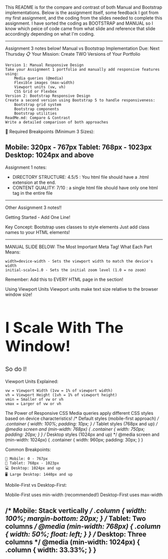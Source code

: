 This README is for the compare and contrast of both Manual and Bootstrap implementations. 
Below is the assignment itself, some feedback I got from my first assignment, and the coding from the slides needed to complete this assignment.
I have sorted the coding as BOOTSTRAP and MANUAL so I know which peice of code came from what slide and reference that slide accordingly depending on what I'm coding.


------------------------------------------------------------------
Assignment 3 notes below!
Manual vs Bootstrap Implementation
Due: Next Thursday
📋 Your Mission: Create TWO Versions of Your Portfolio

    Version 1: Manual Responsive Design
    Take your Assignment 1 portfolio and manually add responsive features using:
        Media queries (@media)
        Flexible images (max-width)
        Viewport units (vw, vh)
        CSS Grid or Flexbox
    Version 2: Bootstrap Responsive Design
    Create a second version using Bootstrap 5 to handle responsiveness:
        Bootstrap grid system
        Bootstrap components
        Bootstrap utilities
    ReadMe.md: Compare & Contrast
    Write a detailed comparison of both approaches

📱 Required Breakpoints (Minimum 3 Sizes):

Mobile: 320px - 767px
Tablet: 768px - 1023px
Desktop: 1024px and above
----------------------------------------
Assignment 1 notes:
- DIRECTORY STRUCTURE: 4.5/5 : You html file should have a .html extension at the end.
- CONTENT QUALITY: 7/10 : a single html file should have only one html tag in the entire file
----------------------------------------

Other Assignment 3 notes!!

Getting Started - Add One Line!

<link href="https://cdn.jsdelivr.net/npm/bootstrap@5.3.3/dist/css/bootstrap.min.css" 
      rel="stylesheet">
                
Key Concept: Bootstrap uses classes to style elements
Just add class names to your HTML elements!

--------------------------------------------
MANUAL SLIDE BELOW:
The Most Important Meta Tag!
What Each Part Means:

    width=device-width - Sets the viewport width to match the device's width
    initial-scale=1.0 - Sets the initial zoom level (1.0 = no zoom)

 <meta name="viewport" content="width=device-width, initial-scale=1.0"> 
Remember: Add this to EVERY HTML page in the <head> section!

Using Viewport Units
Viewport units make text size relative to the browser window size!
<h1 style="font-size: 5vw;">I Scale With The Window!</h1> <p style="font-size: 2vw;">So do I!</p>
Viewport Units Explained:

    vw = Viewport Width (1vw = 1% of viewport width)
    vh = Viewport Height (1vh = 1% of viewport height)
    vmin = Smaller of vw or vh
    vmax = Larger of vw or vh


The Power of Responsive CSS
Media queries apply different CSS styles based on device characteristics!
/* Default styles (mobile-first approach) */ .container { width: 100%; padding: 10px; } /* Tablet styles (768px and up) */ @media screen and (min-width: 768px) { .container { width: 750px; padding: 20px; } } /* Desktop styles (1024px and up) */ @media screen and (min-width: 1024px) { .container { width: 960px; padding: 30px; } } 

Common Breakpoints:

    📱 Mobile: 0 - 767px
    📱 Tablet: 768px - 1023px
    💻 Desktop: 1024px and up
    🖥️ Large Desktop: 1440px and up

Mobile-First vs Desktop-First:

Mobile-First uses min-width (recommended!)
Desktop-First uses max-width

/* Mobile: Stack vertically */ .column { width: 100%; margin-bottom: 20px; } /* Tablet: Two columns */ @media (min-width: 768px) { .column { width: 50%; float: left; } } /* Desktop: Three columns */ @media (min-width: 1024px) { .column { width: 33.33%; } } 
------------------------------------------------------------------

